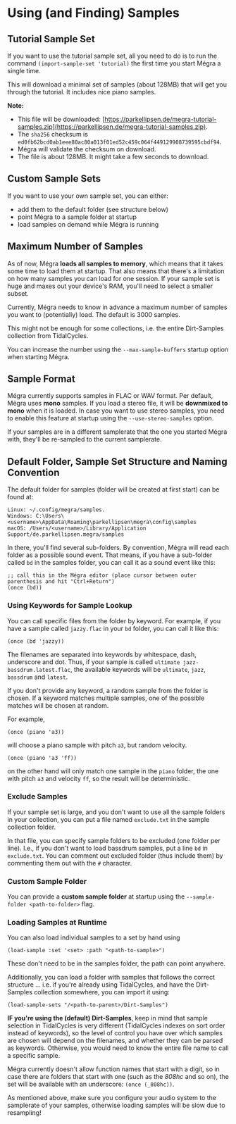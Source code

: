 # Using (and Finding) Samples

## Tutorial Sample Set 

If you want to use the tutorial sample set, all you need to do is to run the command `(import-sample-set 'tutorial)` the first time you start Mégra a single time.

This will download a minimal set of samples (about 128MB) that will get you through the tutorial. It includes nice piano samples.

**Note:**

* This file will be downloaded: [https://parkellipsen.de/megra-tutorial-samples.zip](https://parkellipsen.de/megra-tutorial-samples.zip).
* The `sha256` checksum is `ed0fb62bcd0ab1eee80ac80a013f01ed52c459c064f449129908739595cbdf94`.
* Mégra will validate the checksum on download.
* The file is about 128MB. It might take a few seconds to download.

## Custom Sample Sets

If you want to use your own sample set, you can either:

* add them to the default folder (see structure below)
* point Mégra to a sample folder at startup
* load samples on demand while Mégra is running

## Maximum Number of Samples

As of now, Mégra **loads all samples to memory**, which means that it takes some time to load them at startup. That also means that there's a limitation on how many samples you can load for one session. If your sample set is huge and maxes out your device's RAM, you'll need to select a smaller subset. 

Currently, Mégra needs to know in advance a maximum number of samples you want to (potentially) load. The default is 3000 samples.

This might not be enough for some collections, i.e. the entire Dirt-Samples collection from TidalCycles.

You can increase the number using the `--max-sample-buffers` startup option when starting Mégra.

## Sample Format

Mégra currently supports samples in FLAC or WAV format. Per default, Mégra uses **mono** samples. If you load a stereo file, it will be **downmixed to mono** when it is loaded. In case you want to use stereo samples, you need to enable this feature at startup using the `--use-stereo-samples` option.

If your samples are in a different samplerate that the one you started Mégra with, they'll be re-sampled to the current samplerate.

## Default Folder, Sample Set Structure and Naming Convention

The default folder for samples (folder will be created at first start) can be found at:

    Linux: ~/.config/megra/samples.
    Windows: C:\Users\<username>\AppData\Roaming\parkellipsen\megra\config\samples
    macOS: /Users/<username>/Library/Application Support/de.parkellipsen.megra/samples

In there, you'll find several sub-folders. By convention, Mégra will read each folder as a possible sound event.
That means, if you have a sub-folder called `bd` in the samples folder, you can call it as a sound event like this:

```
;; call this in the Mégra editor (place cursor between outer parenthesis and hit "Ctrl+Return")
(once (bd))
```

### Using Keywords for Sample Lookup

You can call specific files from the folder by keyword. For example, if you have a sample called `jazzy.flac` in your `bd` folder, you can call it like this:

```
(once (bd 'jazzy))
```

The filenames are separated into keywords by whitespace, dash, underscore and dot. Thus, if your sample is called `ultimate jazz-bassdrum.latest.flac`, the available 
keywords will be `ultimate`, `jazz`, `bassdrum` and `latest`. 

If you don't provide any keyword, a random sample from the folder is chosen. If a keyword matches multiple samples, one of the possible matches will be chosen at random.

For example, 

```
(once (piano 'a3))
```

will choose a piano sample with pitch `a3`, but random velocity.

```
(once (piano 'a3 'ff))
```

on the other hand will only match one sample in the `piano` folder, the one with pitch `a3` and velocity `ff`, so the result will be deterministic.

### Exclude Samples

If your sample set is large, and you don't want to use all the sample folders in your collection, you can put a file named `exclude.txt` in the sample collection folder. 

In that file, you can specify sample folders to be excluded (one folder per line). I.e., if you don't want to load bassdrum samples, put a line `bd` in `exclude.txt`. You can comment out excluded folder (thus include them) by commenting them out with the `#` character.

### Custom Sample Folder 

You can provide a **custom sample folder** at startup using the `--sample-folder <path-to-folder>` flag.

### Loading Samples at Runtime

You can also load individual samples to a set by hand using 
```
(load-sample :set '<set> :path "<path-to-sample>")
```

These don't need to be in the samples folder, the path can point anywhere.

Additionally, you can load a folder with samples that follows the correct structure ... i.e. if you're already using TidalCycles, and have the Dirt-Samples collection
somewhere, you can import it using:

```
(load-sample-sets "/<path-to-parent>/Dirt-Samples")
```

**IF you're using the (default) Dirt-Samples**, keep in mind that sample selection in TidalCycles is very different 
(TidalCycles indexes on sort order instead of keywords), so the level of control you have over which samples are chosen will depend on the filenames, and 
whether they can be parsed as keywords. Otherwise, you would need to know the entire file name to call a specific sample.

Mégra currently doesn't allow function names that start with a digit, so in case there are folders that start with one (such as the *808hc* and so on), 
the set will be available with an underscore: `(once (_808hc))`.

As mentioned above, make sure you configure your audio system to the samplerate of your samples, otherwise loading samples will be slow due to resampling!
